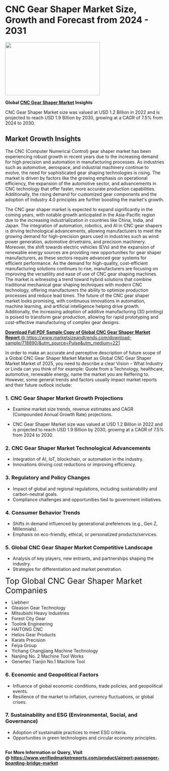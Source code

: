 <H1>CNC Gear Shaper Market Size, Growth and Forecast from 2024 - 2031</H1><img class="aligncenter size-medium wp-image-584254" src="https://thirdeyenews.in/wp-content/uploads/2024/09/Global-Market-Research-300x168.jpeg" alt="" width="300" height="168" /><p><strong>Global&nbsp;<a href="https://www.marketsizeandtrends.com/download-sample/718890/&amp;utm_source=Pulse&amp;utm_medium=221">CNC Gear Shaper Market</a> Insights</strong></p><p>CNC Gear Shaper Market size was valued at USD 1.2 Billion in 2022 and is projected to reach USD 1.9 Billion by 2030, growing at a CAGR of 7.5% from 2024 to 2030.</p><p><h2>Market Growth Insights</h2> <p>The CNC (Computer Numerical Control) gear shaper market has been experiencing robust growth in recent years due to the increasing demand for high precision and automation in manufacturing processes. As industries such as automotive, aerospace, and industrial machinery continue to evolve, the need for sophisticated gear shaping technologies is rising. The market is driven by factors like the growing emphasis on operational efficiency, the expansion of the automotive sector, and advancements in CNC technology that offer faster, more accurate production capabilities. Additionally, the rising demand for customized gear components and the adoption of Industry 4.0 principles are further boosting the market's growth.</p> <p><a href="#"></a></p> <p>The CNC gear shaper market is expected to expand significantly in the coming years, with notable growth anticipated in the Asia-Pacific region due to the increasing industrialization in countries like China, India, and Japan. The integration of automation, robotics, and AI in CNC gear shapers is driving technological advancements, allowing manufacturers to meet the growing demand for high-precision gears used in industries such as wind power generation, automotive drivetrains, and precision machinery. Moreover, the shift towards electric vehicles (EVs) and the expansion of renewable energy sources are providing new opportunities for gear shaper manufacturers, as these sectors require advanced gear systems for efficient performance. As the demand for high-quality, cost-efficient manufacturing solutions continues to rise, manufacturers are focusing on improving the versatility and ease of use of CNC gear shaping machines. The market is witnessing a trend toward hybrid solutions that combine traditional mechanical gear shaping techniques with modern CNC technology, offering manufacturers the ability to optimize production processes and reduce lead times. The future of the CNC gear shaper market looks promising, with continuous innovations in automation, machine learning, and artificial intelligence helping drive growth. Additionally, the increasing adoption of additive manufacturing (3D printing) is poised to transform gear production, allowing for rapid prototyping and cost-effective manufacturing of complex gear designs. <p><a href="#"></p><p><span class=""><strong>Download Full PDF Sample Copy of Global CNC Gear Shaper Market Report</strong> @ <a href="https://www.marketsizeandtrends.com/download-sample/718890/&amp;utm_source=Pulse&amp;utm_medium=221" target="_blank">https://www.marketsizeandtrends.com/download-sample/718890/&amp;utm_source=Pulse&amp;utm_medium=221</a></span></p><p>In order to make an accurate and perceptive description of future scope of a Global&nbsp;CNC Gear Shaper Market Market as Global&nbsp;CNC Gear Shaper Market Market of 2025, you need to describe a clear Vision &ndash; What Industry or Linda can you think of for example: Quote from a Technology, healthcare, automotive, renewable energy, name the market you are Reffering to. However, some general trends and factors usually impact market reports and their future outlook include:</p><h3>1.&nbsp;<strong>CNC Gear Shaper Market Growth Projections</strong></h3><ul><li>Examine market size trends, revenue estimates and CAGR (Compounded Annual Growth Rate) projections.</li><li><p>CNC Gear Shaper Market size was valued at USD 1.2 Billion in 2022 and is projected to reach USD 1.9 Billion by 2030, growing at a CAGR of 7.5% from 2024 to 2030.</p></li></ul><h3>2.&nbsp;<strong>CNC Gear Shaper Market Technological Advancements</strong></h3><ul><li>Integration of AI, IoT, blockchain, or automation in the industry.</li><li>Innovations driving cost reductions or improving efficiency.</li></ul><h3>3.&nbsp;<strong>Regulatory and Policy Changes</strong></h3><ul><li>Impact of global and regional regulations, including sustainability and carbon-neutral goals.</li><li>Compliance challenges and opportunities tied to government initiatives.</li></ul><h3>4.&nbsp;<strong>Consumer Behavior Trends</strong></h3><ul><li>Shifts in demand influenced by generational preferences (e.g., Gen Z, Millennials).</li><li>Emphasis on eco-friendly, ethical, or personalized products/services.</li></ul><h3>5.&nbsp;<strong>Global CNC Gear Shaper Market Competitive Landscape</strong></h3><ul><li>Analysis of key players, new entrants, and partnerships shaping the industry.</li><li>Strategies for differentiation and market penetration.</li></ul><p data-pm-slice="1 1 []"><span style="color: inherit; font-family: inherit; font-size: 25px;">Top Global CNC Gear Shaper Market Companies</span></p><div class="" data-test-id=""><p><li>Liebherr</li><li> Gleason Gear Technology</li><li> Mitsubishi Heavy Industries</li><li> Forest City Gear</li><li> Toolink Engineering</li><li> HAITONG CNC</li><li> Helios Gear Products</li><li> Karats Precision</li><li> Feiya Group</li><li> Yichang Changjiang Machine Technology</li><li> Nanjing No. 2 Machine Tool Works</li><li> Genertec Tianjin No.1 Machine Tool</li></p></div><h3>6.&nbsp;<strong>Economic and Geopolitical Factors</strong></h3><ul><li>Influence of global economic conditions, trade policies, and geopolitical events.</li><li>Resilience of the market to inflation, currency fluctuations, or global crises.</li></ul><h3>7.&nbsp;<strong>Sustainability and ESG (Environmental, Social, and Governance)</strong></h3><ul><li>Adoption of sustainable practices to meet ESG criteria.</li><li>Opportunities in green technologies and circular economy principles.</li></ul><h2><strong style="font-size: 14px;">For More Information or Query, Visit @&nbsp;</strong><a style="background-color: #ffffff; font-size: 14px;" href="https://www.marketsizeandtrends.com/report/cnc-gear-shaper-market/" target="_blank">https://www.verifiedmarketreports.com/product/airport-passenger-boarding-bridge-market</a></h2>
